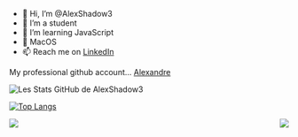 - 👋 Hi, I’m @AlexShadow3
- 👀 I’m a student
- 🌱 I’m learning JavaScript
- 💞️ MacOS
- 📫 Reach me on [LinkedIn](https://www.linkedin.com/in/alexandre-bobis-3a1782221/)

My professional github account... [Alexandre](www.github.com/AlexandreBobis)

![Les Stats GitHub de AlexShadow3](https://github-readme-stats.vercel.app/api?username=alexshadow3&show_icons=true&theme=radical)

[![Top Langs](https://github-readme-stats.vercel.app/api/top-langs/?username=alexshadow3)](https://github.com/anuraghazra/github-readme-stats)

<a>
  <img align="left" src="https://github-readme-stats.vercel.app/api?username=alexshadow3&show_icons=true&theme=radical" />
</a>
<a>
  <img align="right" src="https://github-readme-stats.vercel.app/api/top-langs/?username=alexshadow3" />
</a>

